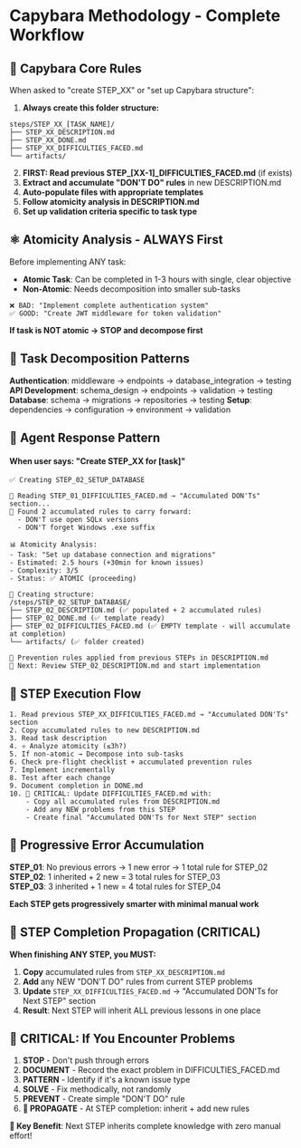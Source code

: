 # Capybara Methodology - Complete Workflow

## 🎯 **Capybara Core Rules**

When asked to "create STEP_XX" or "set up Capybara structure":

1. **Always create this folder structure:**
```
steps/STEP_XX_[TASK_NAME]/
├── STEP_XX_DESCRIPTION.md
├── STEP_XX_DONE.md  
├── STEP_XX_DIFFICULTIES_FACED.md
└── artifacts/
```

2. **FIRST: Read previous STEP_[XX-1]_DIFFICULTIES_FACED.md** (if exists)
3. **Extract and accumulate "DON'T DO" rules** in new DESCRIPTION.md
4. **Auto-populate files with appropriate templates**
5. **Follow atomicity analysis in DESCRIPTION.md**
6. **Set up validation criteria specific to task type**

## ⚛️ **Atomicity Analysis - ALWAYS First**

Before implementing ANY task:
- **Atomic Task**: Can be completed in 1-3 hours with single, clear objective
- **Non-Atomic**: Needs decomposition into smaller sub-tasks

```
❌ BAD: "Implement complete authentication system"
✅ GOOD: "Create JWT middleware for token validation"
```

**If task is NOT atomic → STOP and decompose first**

## 🔄 **Task Decomposition Patterns**

**Authentication**: middleware → endpoints → database_integration → testing
**API Development**: schema_design → endpoints → validation → testing  
**Database**: schema → migrations → repositories → testing
**Setup**: dependencies → configuration → environment → validation

## 🤖 **Agent Response Pattern**

#### When user says: "Create STEP_XX for [task]"

```
✅ Creating STEP_02_SETUP_DATABASE

📖 Reading STEP_01_DIFFICULTIES_FACED.md → "Accumulated DON'Ts" section...
🚨 Found 2 accumulated rules to carry forward:
  - DON'T use open SQLx versions
  - DON'T forget Windows .exe suffix

📊 Atomicity Analysis:
- Task: "Set up database connection and migrations"  
- Estimated: 2.5 hours (+30min for known issues)
- Complexity: 3/5
- Status: ✅ ATOMIC (proceeding)

📁 Creating structure:
/steps/STEP_02_SETUP_DATABASE/
├── STEP_02_DESCRIPTION.md (✅ populated + 2 accumulated rules)
├── STEP_02_DONE.md (✅ template ready)  
├── STEP_02_DIFFICULTIES_FACED.md (✅ EMPTY template - will accumulate at completion)
└── artifacts/ (✅ folder created)

🎯 Prevention rules applied from previous STEPs in DESCRIPTION.md
🎯 Next: Review STEP_02_DESCRIPTION.md and start implementation
```

## 🔄 **STEP Execution Flow**

```
1. Read previous STEP_XX_DIFFICULTIES_FACED.md → "Accumulated DON'Ts" section
2. Copy accumulated rules to new DESCRIPTION.md 
3. Read task description
4. ⚛️ Analyze atomicity (≤3h?)
5. If non-atomic → Decompose into sub-tasks
6. Check pre-flight checklist + accumulated prevention rules
7. Implement incrementally
8. Test after each change
9. Document completion in DONE.md
10. 🔄 CRITICAL: Update DIFFICULTIES_FACED.md with:
    - Copy all accumulated rules from DESCRIPTION.md
    - Add any NEW problems from this STEP
    - Create final "Accumulated DON'Ts for Next STEP" section
```

## 🚨 **Progressive Error Accumulation**

**STEP_01**: No previous errors → 1 new error → 1 total rule for STEP_02  
**STEP_02**: 1 inherited + 2 new = 3 total rules for STEP_03  
**STEP_03**: 3 inherited + 1 new = 4 total rules for STEP_04  

**Each STEP gets progressively smarter with minimal manual work**

## 🔄 **STEP Completion Propagation (CRITICAL)**

**When finishing ANY STEP, you MUST:**

1. **Copy** accumulated rules from `STEP_XX_DESCRIPTION.md` 
2. **Add** any NEW "DON'T DO" rules from current STEP problems
3. **Update** `STEP_XX_DIFFICULTIES_FACED.md` → "Accumulated DON'Ts for Next STEP" section
4. **Result**: Next STEP will inherit ALL previous lessons in one place

## 🚨 **CRITICAL: If You Encounter Problems**

1. **STOP** - Don't push through errors
2. **DOCUMENT** - Record the exact problem in DIFFICULTIES_FACED.md
3. **PATTERN** - Identify if it's a known issue type
4. **SOLVE** - Fix methodically, not randomly
5. **PREVENT** - Create simple "DON'T DO" rule
6. **🔄 PROPAGATE** - At STEP completion: inherit + add new rules

**🎯 Key Benefit**: Next STEP inherits complete knowledge with zero manual effort!

